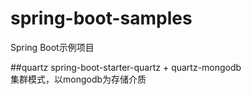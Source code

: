 # spring-boot-samples
Spring Boot示例项目

##quartz
spring-boot-starter-quartz + quartz-mongodb  
集群模式，以mongodb为存储介质
